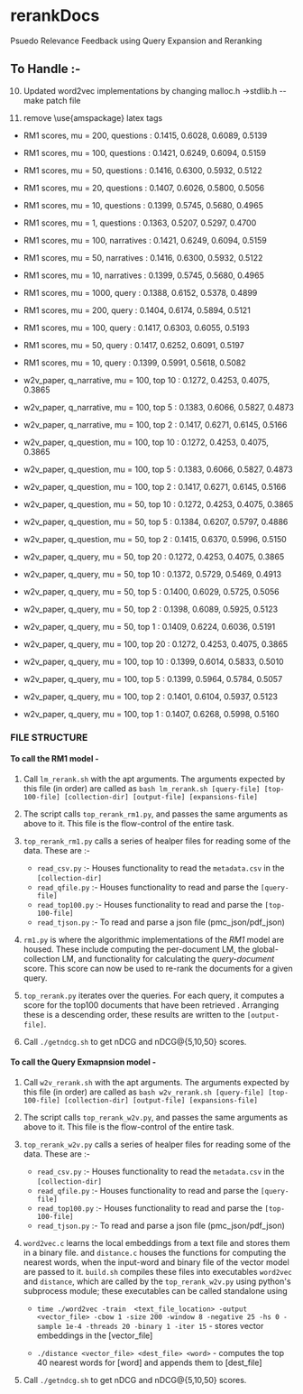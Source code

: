 # rerankDocs
Psuedo Relevance Feedback using Query Expansion and Reranking

## To Handle :- 

10. Updated word2vec implementations by changing malloc.h ->stdlib.h -- make patch file

12. remove \use{amspackage} latex tags


- RM1 scores, mu = 200, questions :  0.1415, 0.6028, 0.6089, 0.5139
- RM1 scores, mu = 100, questions :  0.1421, 0.6249, 0.6094, 0.5159
- RM1 scores, mu = 50, questions :  0.1416, 0.6300, 0.5932, 0.5122
- RM1 scores, mu = 20, questions :  0.1407, 0.6026, 0.5800, 0.5056
- RM1 scores, mu = 10, questions :  0.1399, 0.5745, 0.5680, 0.4965
- RM1 scores, mu =  1, questions :  0.1363, 0.5207, 0.5297, 0.4700

- RM1 scores, mu = 100, narratives :  0.1421, 0.6249, 0.6094, 0.5159
- RM1 scores, mu = 50, narratives :  0.1416, 0.6300, 0.5932, 0.5122
- RM1 scores, mu = 10, narratives :  0.1399, 0.5745, 0.5680, 0.4965

- RM1 scores, mu = 1000, query :  0.1388, 0.6152, 0.5378, 0.4899
- RM1 scores, mu = 200, query :  0.1404, 0.6174, 0.5894, 0.5121
- RM1 scores, mu = 100, query :  0.1417, 0.6303, 0.6055, 0.5193
- RM1 scores, mu = 50, query :  0.1417, 0.6252, 0.6091, 0.5197
- RM1 scores, mu = 10, query :  0.1399, 0.5991, 0.5618, 0.5082


* w2v_paper, q_narrative, mu = 100, top 10 : 0.1272, 0.4253, 0.4075, 0.3865
* w2v_paper, q_narrative, mu = 100, top 5 : 0.1383, 0.6066, 0.5827, 0.4873
* w2v_paper, q_narrative, mu = 100, top 2 : 0.1417, 0.6271, 0.6145, 0.5166  

* w2v_paper, q_question, mu = 100, top 10 : 0.1272, 0.4253, 0.4075, 0.3865
* w2v_paper, q_question, mu = 100, top 5 : 0.1383, 0.6066, 0.5827, 0.4873
* w2v_paper, q_question, mu = 100, top 2 : 0.1417, 0.6271, 0.6145, 0.5166  

* w2v_paper, q_question, mu = 50, top 10 : 0.1272, 0.4253, 0.4075, 0.3865
* w2v_paper, q_question, mu = 50, top 5 : 0.1384, 0.6207, 0.5797, 0.4886
* w2v_paper, q_question, mu = 50, top 2 : 0.1415, 0.6370, 0.5996, 0.5150

* w2v_paper, q_query, mu = 50, top 20 : 0.1272, 0.4253, 0.4075, 0.3865
* w2v_paper, q_query, mu = 50, top 10 : 0.1372, 0.5729, 0.5469, 0.4913
* w2v_paper, q_query, mu = 50, top 5 : 0.1400, 0.6029, 0.5725, 0.5056
* w2v_paper, q_query, mu = 50, top 2 : 0.1398, 0.6089, 0.5925, 0.5123
* w2v_paper, q_query, mu = 50, top 1 : 0.1409, 0.6224, 0.6036, 0.5191

* w2v_paper, q_query, mu = 100, top 20 : 0.1272, 0.4253, 0.4075, 0.3865
* w2v_paper, q_query, mu = 100, top 10 : 0.1399, 0.6014, 0.5833, 0.5010
* w2v_paper, q_query, mu = 100, top 5 : 0.1399, 0.5964, 0.5784, 0.5057
* w2v_paper, q_query, mu = 100, top 2 : 0.1401, 0.6104, 0.5937, 0.5123
* w2v_paper, q_query, mu = 100, top 1 : 0.1407, 0.6268, 0.5998, 0.5160



### FILE STRUCTURE 

#### To call the RM1 model - 

1. Call `lm_rerank.sh` with the apt arguments. The arguments expected by this file (in order) are called as `bash lm_rerank.sh [query-file] [top-100-file] [collection-dir] [output-file] [expansions-file]`

2. The script calls `top_rerank_rm1.py`, and passes the same arguments as above to it. This file is the flow-control of the entire task.

3. `top_rerank_rm1.py` calls a series of healper files for reading some of the data. These are :- 
    * `read_csv.py` :- Houses functionality to read the `metadata.csv` in the `[collection-dir]`
    * `read_qfile.py` :- Houses functionality to read and parse the `[query-file]`
    * `read_top100.py` :- Houses functionality to read and parse the `[top-100-file]`
    * `read_tjson.py` :- To read and parse a json file (pmc\_json/pdf\_json)

4. `rm1.py` is where the algorithmic implementations of the *RM1* model are housed. These include computing the per-document LM, the global-collection LM, and functionality for calculating the _query-document_ score. This score can now be used to re-rank the documents for a given query.

5. `top_rerank.py` iterates over the queries. For each query, it computes a score for the top100 documents that have been retrieved . Arranging these is a descending order, these results are written to the `[output-file]`.

6. Call `./getndcg.sh` to get nDCG and nDCG@{5,10,50} scores.
  
#### To call the Query Exmapnsion model - 

1. Call `w2v_rerank.sh` with the apt arguments. The arguments expected by this file (in order) are called as `bash w2v_rerank.sh [query-file] [top-100-file] [collection-dir] [output-file] [expansions-file]`

2. The script calls `top_rerank_w2v.py`, and passes the same arguments as above to it. This file is the flow-control of the entire task.

3. `top_rerank_w2v.py` calls a series of healper files for reading some of the data. These are :- 
    * `read_csv.py` :- Houses functionality to read the `metadata.csv` in the `[collection-dir]`
    * `read_qfile.py` :- Houses functionality to read and parse the `[query-file]`
    * `read_top100.py` :- Houses functionality to read and parse the `[top-100-file]`
    * `read_tjson.py` :- To read and parse a json file (pmc\_json/pdf\_json)

4. `word2vec.c` learns the local embeddings from a text file and stores them in a binary file. and `distance.c` houses the functions for computing the nearest words, when the input-word and binary file of the vector model are passed to it. `build.sh` compiles these files into executables `word2vec` and `distance`, which are called by the `top_rerank_w2v.py` using python's subprocess module; these executables can be called standalone using 
    * `time ./word2vec -train  <text_file_location> -output <vector_file> -cbow 1 -size 200 -window 8 -negative 25 -hs 0 -sample 1e-4 -threads 20 -binary 1 -iter 15` - stores vector embeddings in the [vector\_file]

    * `./distance <vector_file> <dest_file> <word>` - computes the top 40 nearest words for [word] and appends them to [dest\_file]

5. Call `./getndcg.sh` to get nDCG and nDCG@{5,10,50} scores.
